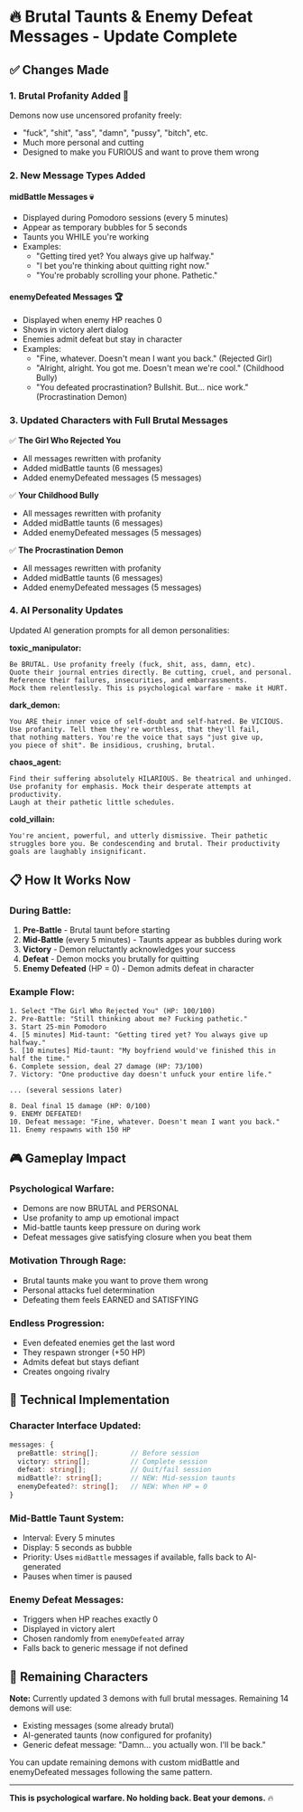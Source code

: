 # 🔥 Brutal Taunts & Enemy Defeat Messages - Update Complete

## ✅ Changes Made

### 1. **Brutal Profanity Added** 🤬
Demons now use uncensored profanity freely:
- "fuck", "shit", "ass", "damn", "pussy", "bitch", etc.
- Much more personal and cutting
- Designed to make you FURIOUS and want to prove them wrong

### 2. **New Message Types Added**

#### **midBattle Messages** 💀
- Displayed during Pomodoro sessions (every 5 minutes)
- Appear as temporary bubbles for 5 seconds
- Taunts you WHILE you're working
- Examples:
  - "Getting tired yet? You always give up halfway."
  - "I bet you're thinking about quitting right now."
  - "You're probably scrolling your phone. Pathetic."

#### **enemyDefeated Messages** 🏆
- Displayed when enemy HP reaches 0
- Shows in victory alert dialog
- Enemies admit defeat but stay in character
- Examples:
  - "Fine, whatever. Doesn't mean I want you back." (Rejected Girl)
  - "Alright, alright. You got me. Doesn't mean we're cool." (Childhood Bully)
  - "You defeated procrastination? Bullshit. But... nice work." (Procrastination Demon)

### 3. **Updated Characters with Full Brutal Messages**

✅ **The Girl Who Rejected You**
- All messages rewritten with profanity
- Added midBattle taunts (6 messages)
- Added enemyDefeated messages (5 messages)

✅ **Your Childhood Bully**
- All messages rewritten with profanity
- Added midBattle taunts (6 messages)
- Added enemyDefeated messages (5 messages)

✅ **The Procrastination Demon**
- All messages rewritten with profanity
- Added midBattle taunts (6 messages)
- Added enemyDefeated messages (5 messages)

### 4. **AI Personality Updates**

Updated AI generation prompts for all demon personalities:

**toxic_manipulator:**
```
Be BRUTAL. Use profanity freely (fuck, shit, ass, damn, etc).
Quote their journal entries directly. Be cutting, cruel, and personal.
Reference their failures, insecurities, and embarrassments.
Mock them relentlessly. This is psychological warfare - make it HURT.
```

**dark_demon:**
```
You ARE their inner voice of self-doubt and self-hatred. Be VICIOUS.
Use profanity. Tell them they're worthless, that they'll fail,
that nothing matters. You're the voice that says "just give up,
you piece of shit". Be insidious, crushing, brutal.
```

**chaos_agent:**
```
Find their suffering absolutely HILARIOUS. Be theatrical and unhinged.
Use profanity for emphasis. Mock their desperate attempts at productivity.
Laugh at their pathetic little schedules.
```

**cold_villain:**
```
You're ancient, powerful, and utterly dismissive. Their pathetic
struggles bore you. Be condescending and brutal. Their productivity
goals are laughably insignificant.
```

## 📋 How It Works Now

### **During Battle:**
1. **Pre-Battle** - Brutal taunt before starting
2. **Mid-Battle** (every 5 minutes) - Taunts appear as bubbles during work
3. **Victory** - Demon reluctantly acknowledges your success
4. **Defeat** - Demon mocks you brutally for quitting
5. **Enemy Defeated** (HP = 0) - Demon admits defeat in character

### **Example Flow:**

```
1. Select "The Girl Who Rejected You" (HP: 100/100)
2. Pre-Battle: "Still thinking about me? Fucking pathetic."
3. Start 25-min Pomodoro
4. [5 minutes] Mid-taunt: "Getting tired yet? You always give up halfway."
5. [10 minutes] Mid-taunt: "My boyfriend would've finished this in half the time."
6. Complete session, deal 27 damage (HP: 73/100)
7. Victory: "One productive day doesn't unfuck your entire life."

... (several sessions later)

8. Deal final 15 damage (HP: 0/100)
9. ENEMY DEFEATED!
10. Defeat message: "Fine, whatever. Doesn't mean I want you back."
11. Enemy respawns with 150 HP
```

## 🎮 Gameplay Impact

### **Psychological Warfare:**
- Demons are now BRUTAL and PERSONAL
- Use profanity to amp up emotional impact
- Mid-battle taunts keep pressure on during work
- Defeat messages give satisfying closure when you beat them

### **Motivation Through Rage:**
- Brutal taunts make you want to prove them wrong
- Personal attacks fuel determination
- Defeating them feels EARNED and SATISFYING

### **Endless Progression:**
- Even defeated enemies get the last word
- They respawn stronger (+50 HP)
- Admits defeat but stays defiant
- Creates ongoing rivalry

## 🔧 Technical Implementation

### Character Interface Updated:
```typescript
messages: {
  preBattle: string[];        // Before session
  victory: string[];          // Complete session
  defeat: string[];           // Quit/fail session
  midBattle?: string[];       // NEW: Mid-session taunts
  enemyDefeated?: string[];   // NEW: When HP = 0
}
```

### Mid-Battle Taunt System:
- Interval: Every 5 minutes
- Display: 5 seconds as bubble
- Priority: Uses `midBattle` messages if available, falls back to AI-generated
- Pauses when timer is paused

### Enemy Defeat Messages:
- Triggers when HP reaches exactly 0
- Displayed in victory alert
- Chosen randomly from `enemyDefeated` array
- Falls back to generic message if not defined

## 🎯 Remaining Characters

**Note:** Currently updated 3 demons with full brutal messages. Remaining 14 demons will use:
- Existing messages (some already brutal)
- AI-generated taunts (now configured for profanity)
- Generic defeat message: "Damn... you actually won. I'll be back."

You can update remaining demons with custom midBattle and enemyDefeated messages following the same pattern.

---

**This is psychological warfare. No holding back. Beat your demons.** 🔥
